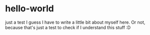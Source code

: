# hello-world
just a test
I guess I have to write a little bit about myself here. 
Or not, because that's just a test to check if I understand this stuff :D

